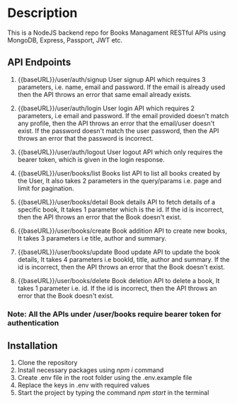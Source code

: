 # Description

This is a NodeJS backend repo for Books Managament RESTful APIs using MongoDB, Express, Passport, JWT etc.

## API Endpoints

1. {{baseURL}}/user/auth/signup
   User signup API which requires 3 parameters, i.e. name, email and password.
   If the email is already used then the API throws an error that same email already exists.

2. {{baseURL}}/user/auth/login
   User login API which requires 2 parameters, i.e email and password.
   If the email provided doesn't match any profile, then the API throws an error that the email/user doesn't exist.
   If the password doesn't match the user password, then the API throws an error that the password is incorrect.

3. {{baseURL}}/user/auth/logout
   User logout API which only requires the bearer token, which is given in the login response.

4. {{baseURL}}/user/books/list
   Books list API to list all books created by the User, It also takes 2 parameters in the query/params i.e.
   page and limit for pagination.

5. {{baseURL}}/user/books/detail
   Book details API to fetch details of a specific book, It takes 1 parameter which is the id.
   If the id is incorrect, then the API throws an error that the Book doesn't exist.

6. {{baseURL}}/user/books/create
   Book addition API to create new books, It takes 3 parameters i.e title, author and summary.

7. {{baseURL}}/user/books/update
   Bood update API to update the book details, It takes 4 parameters i.e bookId, title, author and summary.
   If the id is incorrect, then the API throws an error that the Book doesn't exist.

8. {{baseURL}}/user/books/delete
   Book deletion API to delete a book, It takes 1 parameter i.e. id.
   If the id is incorrect, then the API throws an error that the Book doesn't exist.

### Note: All the APIs under /user/books require bearer token for authentication

## Installation

1. Clone the repository
2. Install necessary packages using _npm i_ command
3. Create .env file in the root folder using the .env.example file
4. Replace the keys in .env with required values
5. Start the project by typing the command _npm start_ in the terminal
